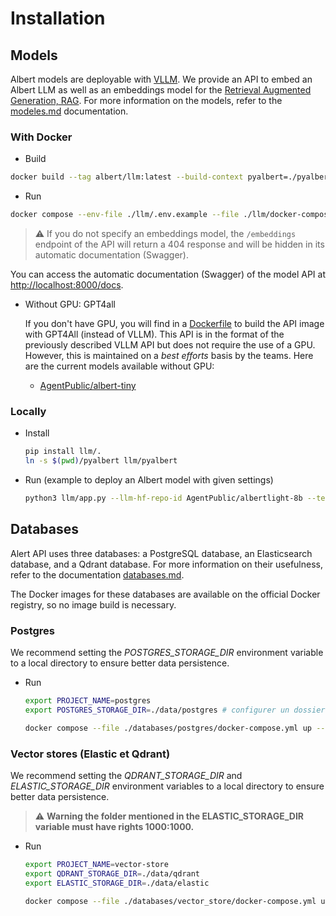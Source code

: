# Installation

## Models

Albert models are deployable with [VLLM](https://docs.vllm.ai/en/latest/). We provide an API to embed an Albert LLM as well as an embeddings model for the [Retrieval Augmented Generation, RAG](https://en.wikipedia.org/wiki/Prompt_engineering#Retrieval-augmented_generation). For more information on the models, refer to the [modeles.md](./modeles.md) documentation.


### With Docker

* Build

```bash
docker build --tag albert/llm:latest --build-context pyalbert=./pyalbert --file ./llm/Dockerfile ./llm
```

* Run

```bash
docker compose --env-file ./llm/.env.example --file ./llm/docker-compose.yml up --detach
```

> ⚠️ If you do not specify an embeddings model, the `/embeddings` endpoint of the API will return a 404 response and will be hidden in its automatic documentation (Swagger).

You can access the automatic documentation (Swagger) of the model API at [http://localhost:8000/docs](http://localhost:8000/docs).

* Without GPU: GPT4all

    If you don't have GPU, you will find in a [Dockerfile](../../contrib/gpt4all/Dockerfile) to build the API image with GPT4All (instead of VLLM). This API is in the format of the previously described VLLM API but does not require the use of a GPU. However, this is maintained on a *best efforts* basis by the teams. Here are the current models available without GPU:

    - [AgentPublic/albert-tiny](https://huggingface.co/AgentPublic/albert-tiny)


### Locally

* Install
    ```bash
    pip install llm/.
    ln -s $(pwd)/pyalbert llm/pyalbert
    ```

* Run (example to deploy an Albert model with given settings)

    ```bash
    python3 llm/app.py --llm-hf-repo-id AgentPublic/albertlight-8b --tensor-parallel-size 1 --gpu-memory-utilization 0.4 --models-dir ~/_models --host 0.0.0.0 --port 8088
    ```


## Databases 

Alert API uses three databases: a PostgreSQL database, an Elasticsearch database, and a Qdrant database. For more information on their usefulness, refer to the documentation [databases.md](./databases.md).

The Docker images for these databases are available on the official Docker registry, so no image build is necessary.


### Postgres

We recommend setting the *POSTGRES_STORAGE_DIR* environment variable to a local directory to ensure better data persistence.

* Run

    ```bash
    export PROJECT_NAME=postgres
    export POSTGRES_STORAGE_DIR=./data/postgres # configurer un dossier local

    docker compose --file ./databases/postgres/docker-compose.yml up --detach
    ```

### Vector stores (Elastic et Qdrant)

We recommend setting the *QDRANT_STORAGE_DIR* and *ELASTIC_STORAGE_DIR* environment variables to a local directory to ensure better data persistence.

> ⚠️ **Warning the folder mentioned in the ELASTIC_STORAGE_DIR variable must have rights 1000:1000.**

* Run
    ```bash
    export PROJECT_NAME=vector-store
    export QDRANT_STORAGE_DIR=./data/qdrant
    export ELASTIC_STORAGE_DIR=./data/elastic

    docker compose --file ./databases/vector_store/docker-compose.yml up --detach
    ```
